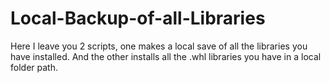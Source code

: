 # Local-Backup-of-all-Libraries
Here I leave you 2 scripts, one makes a local save of all the libraries you have installed. And the other installs all the .whl libraries you have in a local folder path.

